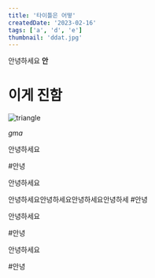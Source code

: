 ```yaml
---
title: '타이틀은 어떻'
createdDate: '2023-02-16'
tags: ['a', 'd', 'e']
thumbnail: 'ddat.jpg'
---
```


안녕하세요
**안**

# 이게 진함

![triangle](/assets/cardTmp.jpg)

_gma_

안녕하세요

#안녕

안녕하세요

안녕하세요안녕하세요안녕하세요안녕하세 #안녕

안녕하세요

#안녕

안녕하세요

#안녕
